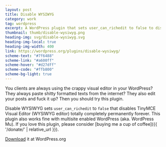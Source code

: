 ```yaml
---
layout: post
title: Disable WYSIWYG
category: work
tag: wordpress
excerpt: A WordPress plugin that sets user_can_richedit to false to disable TinyMCE Visual Editor (WYSIWYG editor) totally completely permanently forever.
thumbnail: thumb/disable-wysiwyg.png
heading-img: svg/disable-wysiwyg.svg
heading-img-local: true
heading-img-width: 400
link: https://wordpress.org/plugins/disable-wysiwyg/
scheme-text: "#7f6488"
scheme-link: "#a600ff"
scheme-hover: "#d27dff"
scheme-code: "#ffb800"
scheme-bg-light: true
---
```


You clients are always using the crappy visual editor in your WordPress? They always paste shitty formatted texts from the internet? They also edit your posts and fuck it up? Then you should try this plugin.

Disable WYSIWYG sets `user_can_richedit` to `false` that disables TinyMCE Visual Editor (WYSIWYG editor) totally completely permanently forever. This plugin also works fine with multisite enabled WordPress (aka. WordPress Mu). If you love this plugin, please consider [buying me a cup of coffee]({{ '/donate/' | relative_url }}).

<p class="download"><a href="https://wordpress.org/plugins/disable-wysiwyg/">Download</a> it at WordPress.org</p>
